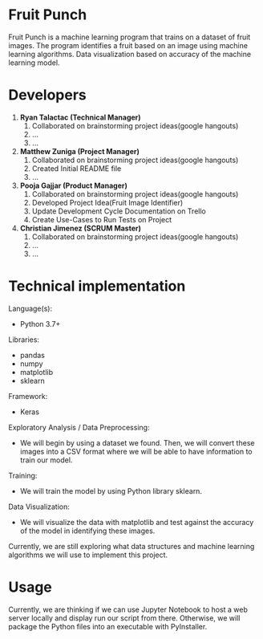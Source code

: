 # Fruit Punch
Fruit Punch is a machine learning program that trains on a dataset of fruit images. The program identifies a fruit based on an image using machine learning algorithms. Data visualization based on accuracy of the machine learning model.

# Developers
1. **Ryan Talactac (Technical Manager)**
   1. Collaborated on brainstorming project ideas(google hangouts)
   1. ...
   1. ...
2. **Matthew Zuniga (Project Manager)**
   1. Collaborated on brainstorming project ideas(google hangouts)
   1. Created Initial README file
   1. ...
3. **Pooja Gajjar (Product Manager)**
   1. Collaborated on brainstorming project ideas(google hangouts)
   1. Developed Project Idea(Fruit Image Identifier)
   1. Update Development Cycle Documentation on Trello
   1. Create Use-Cases to Run Tests on Project
4. **Christian Jimenez (SCRUM Master)**
   1. Collaborated on brainstorming project ideas(google hangouts)
   1. ...
   1.  ...
   
# Technical implementation
Language(s):
* Python 3.7+

Libraries:
* pandas
* numpy
* matplotlib
* sklearn

Framework:
* Keras

Exploratory Analysis / Data Preprocessing:
* We will begin by using a dataset we found. Then, we will convert these images into a CSV format where we will be able to have information to train our model.

Training:
* We will train the model by using Python library sklearn. 

Data Visualization:
* We will visualize the data with matplotlib and test against the accuracy of the model in identifying these images.

Currently, we are still exploring what data structures and machine learning algorithms we will use to implement this project.

# Usage

Currently, we are thinking if we can use Jupyter Notebook to host a web server locally and display run our script from there. Otherwise, we will package the Python files into an executable with PyInstaller.
